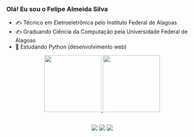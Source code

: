 ### Olá! Eu sou o Felipe Almeida Silva

- ✍️ Técnico em Eletroeletrônica pelo Instituto Federal de Alagoas
- ✍️ Graduando Ciência da Computação pela Universidade Federal de Alagoas
- 🌱 Estudando Python (desenvolvimento web)

<div align="center">
  <a href="https://github.com/felipealmeidasilva">
  <img height="150em" src="https://github-readme-stats.vercel.app/api?username=felipealmeidasilva&show_icons=true&theme=dark&include_all_commits=true&count_private=true"/>
  <img height="150em" src="https://github-readme-stats.vercel.app/api/top-langs/?username=felipealmeidasilva&layout=compact&langs_count=7&theme=dark"/>
</div>

##

<div align="center">
  <a href="" target="_blank"><img src="https://img.shields.io/badge/Python-3776AB?style=for-the-badge&logo=python&logoColor=white" target="_blank"></a>
    <a href="https://instagram.com/felipealmsilv" target="_blank"><img src="https://img.shields.io/badge/-Instagram-%23E4405F?style=for-the-badge&logo=instagram&logoColor=white" target="_blank"></a>
   <a href="" target="_blank"><img src="https://img.shields.io/badge/C%2B%2B-00599C?style=for-the-badge&logo=c%2B%2B&logoColor=white" target="_blank"></a> 
    
    
</div>
